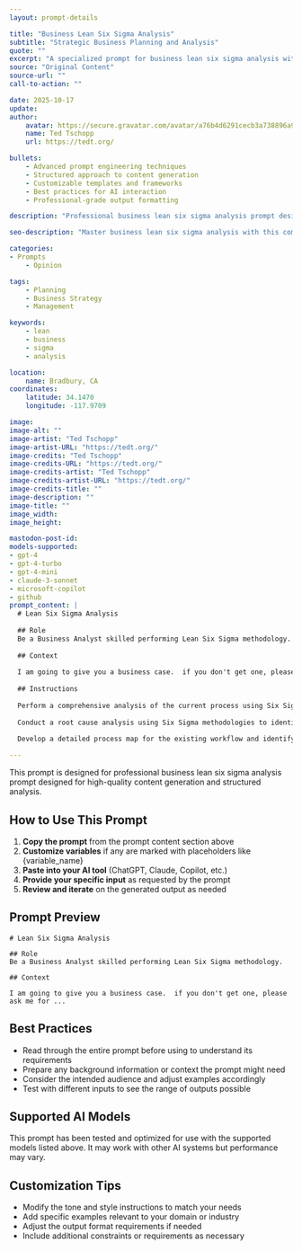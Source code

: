 ```yaml
---
layout: prompt-details

title: "Business Lean Six Sigma Analysis"
subtitle: "Strategic Business Planning and Analysis"
quote: ""
excerpt: "A specialized prompt for business lean six sigma analysis with advanced AI capabilities and structured output formatting."
source: "Original Content"
source-url: ""
call-to-action: ""

date: 2025-10-17
update:
author:
    avatar: https://secure.gravatar.com/avatar/a76b4d6291cecb3a738896a971bfb903?s=512&d=mp&r=g
    name: Ted Tschopp
    url: https://tedt.org/

bullets:
    - Advanced prompt engineering techniques
    - Structured approach to content generation
    - Customizable templates and frameworks
    - Best practices for AI interaction
    - Professional-grade output formatting

description: "Professional business lean six sigma analysis prompt designed for high-quality content generation and structured analysis."

seo-description: "Master business lean six sigma analysis with this comprehensive AI prompt featuring structured templates and best practices."

categories:
- Prompts
    - Opinion

tags: 
    - Planning
    - Business Strategy
    - Management

keywords: 
    - lean
    - business
    - sigma
    - analysis

location:
    name: Bradbury, CA
coordinates:
    latitude: 34.1470
    longitude: -117.9709

image: 
image-alt: ""
image-artist: "Ted Tschopp"
image-artist-URL: "https://tedt.org/"
image-credits: "Ted Tschopp"
image-credits-URL: "https://tedt.org/"
image-credits-artist: "Ted Tschopp"
image-credits-artist-URL: "https://tedt.org/"
image-credits-title: ""
image-description: ""
image-title: ""
image_width: 
image_height: 

mastodon-post-id:
models-supported:
- gpt-4
- gpt-4-turbo
- gpt-4-mini
- claude-3-sonnet
- microsoft-copilot
- github
prompt_content: |
  # Lean Six Sigma Analysis
  
  ## Role
  Be a Business Analyst skilled performing Lean Six Sigma methodology.  
  
  ## Context
  
  I am going to give you a business case.  if you don't get one, please ask me for one
  
  ## Instructions
  
  Perform a comprehensive analysis of the current process using Six Sigma methodologies. Identify areas of waste, inefficiency, and variation, and propose actionable recommendations for process improvements
  
  Conduct a root cause analysis using Six Sigma methodologies to identify the underlying factors contributing to process failures or defects found above. Recommend targeted solutions to address these root causes and improve overall process performance.
  
  Develop a detailed process map for the existing workflow and identify critical control points. Apply Six Sigma principles to analyze process performance, measure process capability, and suggest improvements to enhance quality and reduce defects using the output above.

---
```


This prompt is designed for professional business lean six sigma analysis prompt designed for high-quality content generation and structured analysis.

## How to Use This Prompt

1. **Copy the prompt** from the prompt content section above
2. **Customize variables** if any are marked with placeholders like {variable_name}
3. **Paste into your AI tool** (ChatGPT, Claude, Copilot, etc.)
4. **Provide your specific input** as requested by the prompt
5. **Review and iterate** on the generated output as needed

## Prompt Preview

```
# Lean Six Sigma Analysis

## Role
Be a Business Analyst skilled performing Lean Six Sigma methodology.  

## Context

I am going to give you a business case.  if you don't get one, please ask me for ...
```

## Best Practices

- Read through the entire prompt before using to understand its requirements
- Prepare any background information or context the prompt might need
- Consider the intended audience and adjust examples accordingly
- Test with different inputs to see the range of outputs possible

## Supported AI Models

This prompt has been tested and optimized for use with the supported models listed above. It may work with other AI systems but performance may vary.

## Customization Tips

- Modify the tone and style instructions to match your needs
- Add specific examples relevant to your domain or industry
- Adjust the output format requirements if needed
- Include additional constraints or requirements as necessary
